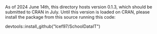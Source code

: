 As of 2024 June 14th, this directory hosts version 0.1.3, which should be submitted to CRAN in July.
Until this version is loaded on CRAN, please install the package from this source running this code:

devtools::install_github("lcef97/SchoolDataIT")
